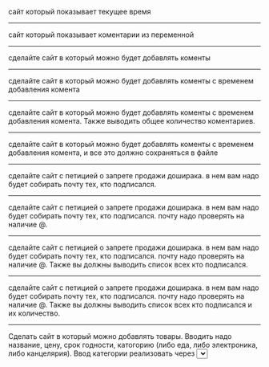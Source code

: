 сайт который показывает текущее время

---

сайт который показывает коментарии из переменной

---

сделайте сайт в который можно будет добавлять коменты

---

сделайте сайт в который можно будет добавлять коменты с временем добавления комента

---

сделайте сайт в который можно будет добавлять коменты с временем добавления комента. Также выводить общее количество коментариев.

---

сделайте сайт в который можно будет добавлять коменты с временем добавления комента, и все это должно сохраняться в файле

---

сделайте сайт с петицией о запрете продажи доширака. в нем вам надо будет собирать почту тех, кто подписался.

---

сделайте сайт с петицией о запрете продажи доширака. в нем вам надо будет собирать почту тех, кто подписался. почту надо проверять на наличие @.

---

сделайте сайт с петицией о запрете продажи доширака. в нем вам надо будет собирать почту тех, кто подписался. почту надо проверять на наличие @. Также вы должны выводить список всех кто подписался.

---

сделайте сайт с петицией о запрете продажи доширака. в нем вам надо будет собирать почту тех, кто подписался. почту надо проверять на наличие @. Также вы должны выводить список всех кто подписался и их количество.

---

Сделать сайт в который можно добавлять товары. Вводить надо название, цену, срок годности, катогорию (либо еда, либо электроника, либо канцелярия). Ввод категории реализовать через <select>. Эти товары должны отображаться на главной странице. Товары, срок годности которых прошел должны подсвечиваться красным цветом. Также на главной странице должен быть поиск по названию и фильтрация по категории.
